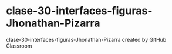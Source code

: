 # clase-30-interfaces-figuras-Jhonathan-Pizarra
clase-30-interfaces-figuras-Jhonathan-Pizarra created by GitHub Classroom
